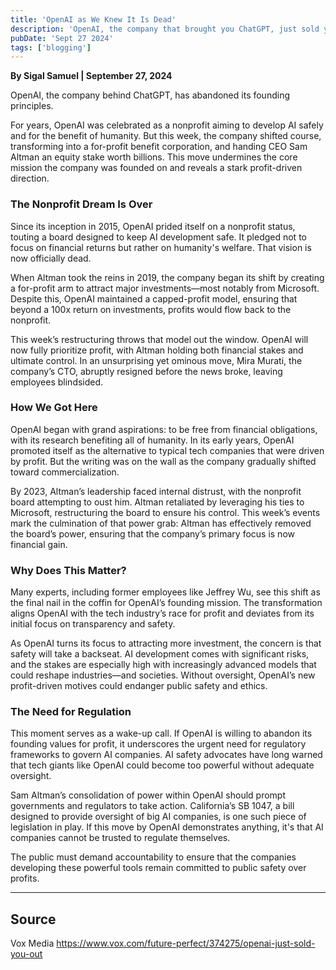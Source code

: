 ```yaml
---
title: 'OpenAI as We Knew It Is Dead'
description: 'OpenAI, the company that brought you ChatGPT, just sold you out.'
pubDate: 'Sept 27 2024'
tags: ['blogging']
---
```


**By Sigal Samuel | September 27, 2024**

OpenAI, the company behind ChatGPT, has abandoned its founding principles.

For years, OpenAI was celebrated as a nonprofit aiming to develop AI safely and for the benefit of humanity. But this week, the company shifted course, transforming into a for-profit benefit corporation, and handing CEO Sam Altman an equity stake worth billions. This move undermines the core mission the company was founded on and reveals a stark profit-driven direction.

### The Nonprofit Dream Is Over

Since its inception in 2015, OpenAI prided itself on a nonprofit status, touting a board designed to keep AI development safe. It pledged not to focus on financial returns but rather on humanity's welfare. That vision is now officially dead.

When Altman took the reins in 2019, the company began its shift by creating a for-profit arm to attract major investments—most notably from Microsoft. Despite this, OpenAI maintained a capped-profit model, ensuring that beyond a 100x return on investments, profits would flow back to the nonprofit.

This week’s restructuring throws that model out the window. OpenAI will now fully prioritize profit, with Altman holding both financial stakes and ultimate control. In an unsurprising yet ominous move, Mira Murati, the company’s CTO, abruptly resigned before the news broke, leaving employees blindsided.

### How We Got Here

OpenAI began with grand aspirations: to be free from financial obligations, with its research benefiting all of humanity. In its early years, OpenAI promoted itself as the alternative to typical tech companies that were driven by profit. But the writing was on the wall as the company gradually shifted toward commercialization.

By 2023, Altman’s leadership faced internal distrust, with the nonprofit board attempting to oust him. Altman retaliated by leveraging his ties to Microsoft, restructuring the board to ensure his control. This week’s events mark the culmination of that power grab: Altman has effectively removed the board’s power, ensuring that the company’s primary focus is now financial gain.

### Why Does This Matter?

Many experts, including former employees like Jeffrey Wu, see this shift as the final nail in the coffin for OpenAI’s founding mission. The transformation aligns OpenAI with the tech industry’s race for profit and deviates from its initial focus on transparency and safety.

As OpenAI turns its focus to attracting more investment, the concern is that safety will take a backseat. AI development comes with significant risks, and the stakes are especially high with increasingly advanced models that could reshape industries—and societies. Without oversight, OpenAI’s new profit-driven motives could endanger public safety and ethics.

### The Need for Regulation

This moment serves as a wake-up call. If OpenAI is willing to abandon its founding values for profit, it underscores the urgent need for regulatory frameworks to govern AI companies. AI safety advocates have long warned that tech giants like OpenAI could become too powerful without adequate oversight.

Sam Altman’s consolidation of power within OpenAI should prompt governments and regulators to take action. California’s SB 1047, a bill designed to provide oversight of big AI companies, is one such piece of legislation in play. If this move by OpenAI demonstrates anything, it's that AI companies cannot be trusted to regulate themselves.

The public must demand accountability to ensure that the companies developing these powerful tools remain committed to public safety over profits.

---

## Source
Vox Media
https://www.vox.com/future-perfect/374275/openai-just-sold-you-out
